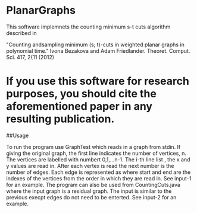 # PlanarGraphs

This software implemnets the counting minimum s-t cuts algorithm described in 

 "Counting andsampling minimum (s; t)-cuts in weighted planar graphs in polynomial time."
  Ivona Bezakova and Adam Friedlander. 
  Theoret. Comput. Sci. 417, 2{11 (2012)

If you use this software for research purposes, you should cite
the aforementioned paper in any resulting publication.
==============================================================================
 ##Usage

To run the program use GraphTest which reads in a graph from stdin. If giving the original 
graph, the first line indicates the number of vertices, n. The vertices are labelled with numbert 0,1,...n-1. 
The i-th line list    , the x and y values are read in.
After each vertex is read the next number is the number of edges. Each edge is represented as 
	<start> <end> <capacity> 
where start and end are the indexes of the vertices from the order in which they are read in.
See input-1 for an example. The program can also be used from CountingCuts.java where the input
graph is a residual graph. The input is similar to the previous execpt edges do not need to be 
enterted. See input-2 for an example. 
